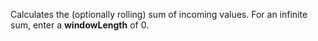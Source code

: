 
[comment]: # (TimeSeriesCanvasModule)
Calculates the (optionally rolling) sum of incoming values. For an infinite sum, enter a **windowLength** of 0.